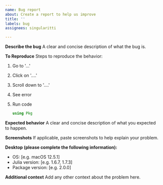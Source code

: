 ```yaml
---
name: Bug report
about: Create a report to help us improve
title: ''
labels: bug
assignees: singularitti

---
```


**Describe the bug**
A clear and concise description of what the bug is.

**To Reproduce**
Steps to reproduce the behavior:

1. Go to '...'
2. Click on '....'
3. Scroll down to '....'
4. See error
5. Run code

   ```julia
   using Pkg
   ```

**Expected behavior**
A clear and concise description of what you expected to happen.

**Screenshots**
If applicable, paste screenshots to help explain your problem.

**Desktop (please complete the following information):**

- OS: [e.g. macOS 12.5.1]
- Julia version: [e.g. 1.6.7, 1.7.3]
- Package version: [e.g. 2.0.0]

**Additional context**
Add any other context about the problem here.
